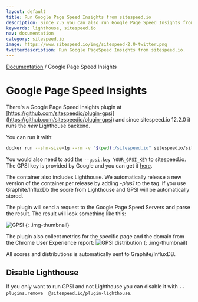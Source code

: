 ```yaml
---
layout: default
title: Run Google Page Speed Insights from sitespeed.io
description: Since 7.5 you can also run Google Page Speed Insights from sitespeed.io
keywords: lighthouse, sitespeed.io
nav: documentation
category: sitespeed.io
image: https://www.sitespeed.io/img/sitespeed-2.0-twitter.png
twitterdescription: Run Google PageSpeed Insights from sitespeed.io.
---
```

[Documentation](/documentation/sitespeed.io/) / Google Page Speed Insights

# Google Page Speed Insights

There's a Google Page Speed Insights plugin at [https://github.com/sitespeedio/plugin-gpsi](https://github.com/sitespeedio/plugin-gpsi) and since sitespeed.io 12.2.0 it runs the *new* Lighthouse backend.

You can run it with: 

```bash
docker run --shm-size=1g --rm -v "$(pwd):/sitespeed.io" sitespeedio/sitespeed.io:{% include version/sitespeed.io.txt %}-plus1 https://www.sitespeed.io/ --plugins.remove @sitespeed.io/plugin-lighthouse
``` 

You would also need to add the `--gpsi.key YOUR_GPSI_KEY` to sitespeed.io. The GPSI key is provided by Google and you can get it [here](https://cloud.google.com/docs/authentication/api-keys).

The container also includes Lighthouse. We automatically release a new version of the container per release by adding *-plus1* to the tag. If you use Graphite/InfluxDb the score from Lighthouse and GPSI will be automatically stored.

The plugin will send a request to the Google Page Speed Servers and parse the result. The result will look something like this:

![GPSI]({{site.baseurl}}/img/gpsi-lighthouse.png)
{: .img-thumbnail}

The plugin also collect metrics for the specific page and the domain from the Chrome User Experience report:
![GPSI distribution]({{site.baseurl}}/img/gpsi-distribution.png)
{: .img-thumbnail}

All scores and distributions is automatically sent to Graphite/InfluxDB.

## Disable Lighthouse
If you only want to run GPSI and not Lighthouse you can disable it with `--plugins.remove  @sitespeed.io/plugin-lighthouse`.